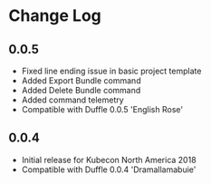 # Change Log

## 0.0.5

* Fixed line ending issue in basic project template
* Added Export Bundle command
* Added Delete Bundle command
* Added command telemetry
* Compatible with Duffle 0.0.5 'English Rose'

## 0.0.4

* Initial release for Kubecon North America 2018
* Compatible with Duffle 0.0.4 'Dramallamabuie'
